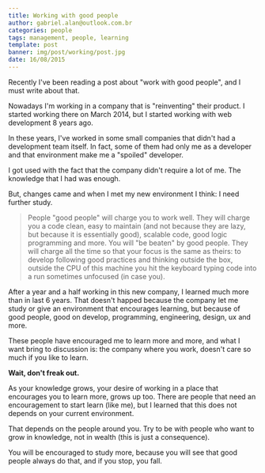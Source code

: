 ```yaml
---
title: Working with good people
author: gabriel.alan@outlook.com.br
categories: people
tags: management, people, learning
template: post
banner: img/post/working/post.jpg
date: 16/08/2015
---
```


Recently I've been reading a post about "work with good people", and I must write about that.

Nowadays I'm working in a company that is "reinventing" their product. I started working there on March 2014, but I started working with web development 8 years ago.

In these years, I've worked in some small companies that didn't had a development team itself. In fact, some of them had only me as a developer and that environment make me a "spoiled" developer.

I got used with the fact that the company didn't require a lot of me. The knowledge that I had was enough.

But, changes came and when I met my new environment I think: I need further study.


> People "good people" will charge you to work well. They will charge you a code clean, easy to maintain (and not because they are lazy, 
> but because it is essentially good), scalable code, good logic programming and more. You will "be beaten" by good people. 
> They will charge all the time so that your focus is the same as theirs: to develop following good practices and thinking outside the box, 
> outside the CPU of this machine you hit the keyboard typing code into a run sometimes unfocused (in case you).


After a year and a half working in this new company, I learned much more than in last 6 years.
That doesn't happed because the company let me study or give an environment that encourages learning, but because of good people, good on develop, programming, engineering, design, ux and more.

These people have encouraged me to learn more and more, and what I want bring to discussion is: the company where you work, doesn't care so much if you like to learn.

**Wait, don't freak out.** 

As your knowledge grows, your desire of working in a place that encourages you to learn more, grows up too.
There are people that need an encouragement to start learn (like me), but I learned that this does not depends on your current environment.

That depends on the people around you. Try to be with people who want to grow in knowledge, not in wealth (this is just a consequence).

You will be encouraged to study more, because you will see that good people always do that, and if you stop, you fall.